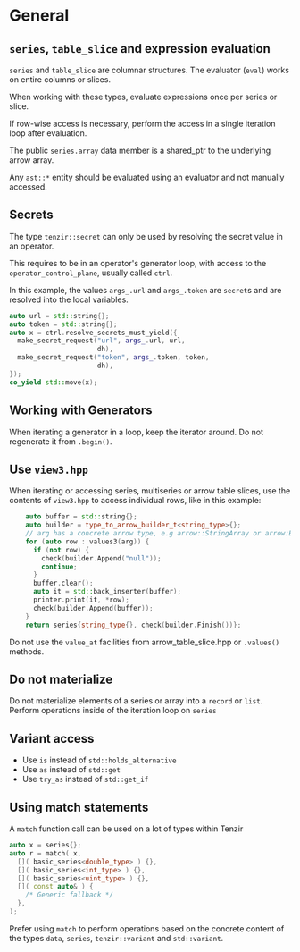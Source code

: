 

# General

## `series`, `table_slice` and expression evaluation

`series` and `table_slice` are columnar structures. The evaluator (`eval`) works
on entire columns or slices.

When working with these types, evaluate expressions once per series or slice.

If row-wise access is necessary, perform the access in a single iteration loop
after evaluation.

The public `series.array` data member is a shared_ptr to the underlying
arrow array.

Any `ast::*` entity should be evaluated using an evaluator and not manually accessed.

## Secrets

The type `tenzir::secret` can only be used by resolving the secret value in an
operator.

This requires to be in an operator's generator loop, with access to the `operator_control_plane`, usually called `ctrl`.

In this example, the values `args_.url` and `args_.token` are `secret`s and are
resolved into the local variables.

```cpp
auto url = std::string{};
auto token = std::string{};
auto x = ctrl.resolve_secrets_must_yield({
  make_secret_request("url", args_.url, url,
                      dh),
  make_secret_request("token", args_.token, token,
                      dh),
});
co_yield std::move(x);
```

## Working with Generators

When iterating a generator in a loop, keep the iterator around. Do not regenerate it from `.begin()`.

## Use `view3.hpp`

When iterating or accessing series, multiseries or arrow table slices, use the contents of `view3.hpp`
to access individual rows, like in this example:

```cpp
    auto buffer = std::string{};
    auto builder = type_to_arrow_builder_t<string_type>{};
    // arg has a concrete arrow type, e.g arrow::StringArray or arrow:BooleanArray
    for (auto row : values3(arg)) {
      if (not row) {
        check(builder.Append("null"));
        continue;
      }
      buffer.clear();
      auto it = std::back_inserter(buffer);
      printer.print(it, *row);
      check(builder.Append(buffer));
    }
    return series{string_type{}, check(builder.Finish())};
```

Do not use the `value_at` facilities from arrow_table_slice.hpp or `.values()` methods.


## Do not materialize

Do not materialize elements of a series or array into a `record` or `list`. Perform
operations inside of the iteration loop on `series`

## Variant access

- Use `is` instead of `std::holds_alternative`
- Use `as` instead of `std::get`
- Use `try_as` instead of `std::get_if`

## Using match statements

A `match` function call can be used on a lot of types within Tenzir

```cpp
auto x = series{};
auto r = match( x,
  []( basic_series<double_type> ) {},
  []( basic_series<int_type> ) {},
  []( basic_series<uint_type> ) {},
  []( const auto& ) {
    /* Generic fallback */
  },
);
```
Prefer using `match` to perform operations based on the concrete content of
the types `data`, `series`, `tenzir::variant` and `std::variant`.
